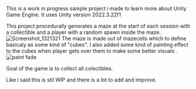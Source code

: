 This is a work in progress sample project i made to learn more about Unity Game Engine.
It uses Unity version 2022.3.22f1



This project procedurally generates a maze at the start of each session with a collectible and a player with a random spawn inside the maze.
![Screenshot_1321321](https://github.com/Abdullah3916/MazeDemo/assets/34920649/f36840e1-7740-4d27-992c-a5b0738e3a6b)
The maze is made out of mazecells which to define basicaly as some kind of "cubes". 
I also added some kind of painting effect to the cubes when player gets over them  to make some better visuals  .
![paint fade](https://github.com/Abdullah3916/MazeDemo/assets/34920649/fd6d9fbf-823c-4389-9453-3471be495c1c)


Goal of the game is to collect all colectibles.

Like i said this  is stil WIP and there is a lot to add and improve.
